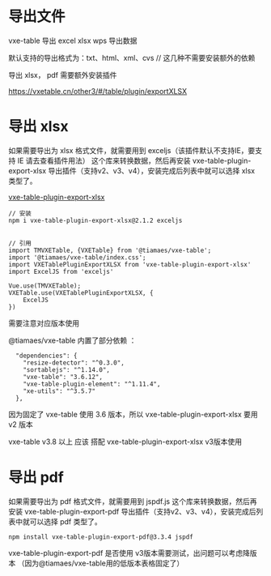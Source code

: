 

# 导出文件
vxe-table 导出 excel xlsx wps 导出数据

默认支持的导出格式为：txt、html、xml、cvs   	// 这几种不需要安装额外的依赖

导出 xlsx， pdf 需要额外安装插件

https://vxetable.cn/other3/#/table/plugin/exportXLSX






# 导出 xlsx

如果需要导出为 xlsx 格式文件，就需要用到 exceljs（该插件默认不支持IE，要支持 IE 请去查看插件用法） 这个库来转换数据，然后再安装 vxe-table-plugin-export-xlsx 导出插件（支持v2、v3、v4），安装完成后列表中就可以选择 xlsx 类型了。

[vxe-table-plugin-export-xlsx](https://github.com/x-extends/vxe-table-plugin-export-xlsx)



```
// 安装
npm i vxe-table-plugin-export-xlsx@2.1.2 exceljs


// 引用
import TMVXETable, {VXETable} from '@tiamaes/vxe-table';
import '@tiamaes/vxe-table/index.css';
import VXETablePluginExportXLSX from 'vxe-table-plugin-export-xlsx'
import ExcelJS from 'exceljs'

Vue.use(TMVXETable);
VXETable.use(VXETablePluginExportXLSX, {
	ExcelJS
})
```



需要注意对应版本使用

@tiamaes/vxe-table 内置了部分依赖 ：

```
  "dependencies": {
    "resize-detector": "^0.3.0",
    "sortablejs": "^1.14.0",
    "vxe-table": "3.6.12",
    "vxe-table-plugin-element": "^1.11.4",
    "xe-utils": "^3.5.7"
  },
```

因为固定了 vxe-table 使用 3.6 版本，所以 vxe-table-plugin-export-xlsx 要用 v2 版本

vxe-table v3.8 以上 应该 搭配  vxe-table-plugin-export-xlsx  v3版本使用




# 导出 pdf
如果需要导出为 pdf 格式文件，就需要用到 jspdf.js 这个库来转换数据，然后再安装 vxe-table-plugin-export-pdf 导出插件（支持v2、v3、v4），安装完成后列表中就可以选择 pdf 类型了。



```
npm install vxe-table-plugin-export-pdf@3.3.4 jspdf
```

vxe-table-plugin-export-pdf 是否使用 v3版本需要测试，出问题可以考虑降版本 （因为@tiamaes/vxe-table用的低版本表格固定了）

 